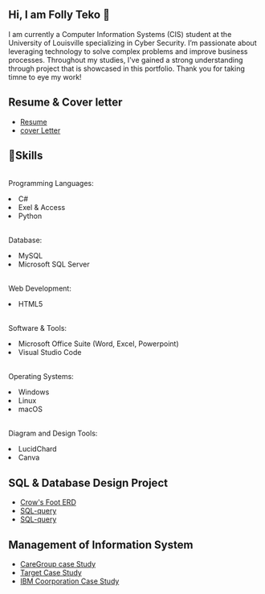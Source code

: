 ## Hi, I am Folly Teko 👋

I am currently a Computer Information Systems (CIS) student at the University of Louisville specializing in Cyber Security. I’m passionate about leveraging technology to solve complex problems and improve business processes. Throughout my studies, I've gained a strong understanding through project that is showcased in this portfolio. Thank you for taking timne to eye my work!

## Resume & Cover letter
<ul dir="auto">
<li><a href="https://github.com/fpteko/Resume.git">Resume</a></li>
<li><a href="https://github.com/fpteko/cover-letter.git">cover Letter</a></li>
</ul>

## 🧠Skills
<p dir="auto"><br>Programming Languages:<br></p>
<li> C#</li>
<li> Exel & Access</li>
<li> Python</li>

<p dir="auto"><br>Database:<br></p>
<li> MySQL</li>
<li> Microsoft SQL Server</li>

<p dir="auto"><br>Web Development:<br></p>
<li> HTML5</li>

<p dir="auto"><br>Software & Tools:<br></p>
<li> Microsoft Office Suite (Word, Excel, Powerpoint)</li>
<li> Visual Studio Code</li>

<p dir="auto"><br>Operating Systems:<br></p>
<li> Windows</li>
<li> Linux</li>
<li> macOS</li>

<p dir="auto"><br>Diagram and Design Tools:<br></p>
<li> LucidChard</li>
<li> Canva</li>
</p>

## SQL & Database Design Project
<ul dir="auto">
<li><a href="https://github.com/fpteko/SQL-.git">Crow's Foot ERD</a></li>
<li><a href="https://github.com/fpteko/SQL-Queries.git">SQL-query</a></li>
<li><a href="https://github.com/fpteko/SQL-query.git">SQL-query</a></li>
</ul>

## Management of Information System
<ul dir="auto">
<li><a href="https://github.com/fpteko/CareGroup-case-study.git">CareGroup case Study</a></li>
<li><a href="https://github.com/fpteko/Data-Breach-Target.git">Target Case Study</a></li>
<li><a href="">IBM Coorporation Case Study</a></li>
</ul>


<!-- 
**fpteko/fpteko** is a ✨ _special_ ✨ repository because its `README.md` (this file) appears on your GitHub profile.

Here are some ideas to get you started:

- 🔭 I’m currently working on ...
- 🌱 I’m currently learning ...
- 👯 I’m looking to collaborate on ...
- 🤔 I’m looking for help with ...
- 💬 Ask me about ...
- 📫 How to reach me: ...
- 😄 Pronouns: ...
- ⚡ Fun fact: ...
-->
